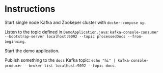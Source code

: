 # Instructions

Start single node Kafka and Zookeper cluster with `docker-compose up`.

Listen to the topic defined in `DemoApplication.java`: `kafka-console-consumer --bootstrap-server localhost:9092 --topic processedDocs --from-beginning`.

Start the demo application.

Publish something to the `docs` Kafka topic: `echo "hi" | kafka-console-producer --broker-list localhost:9092 --topic docs`.
